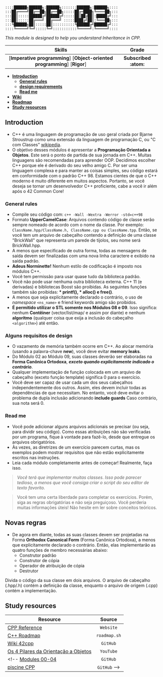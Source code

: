 ```
::::██████╗██████╗:██████╗:::::::██████╗:██████╗:::: 
:::██╔════╝██╔══██╗██╔══██╗:::::██╔═████╗╚════██╗:::
:::██║:::::██████╔╝██████╔╝:::::██║██╔██║:█████╔╝:::
:::██║:::::██╔═══╝ ██╔═══╝ :::::████╔╝██║:╚═══██╗:::
:::╚██████╗██║:::::██║::::::::::╚██████╔╝██████╔╝:::
::::╚═════╝╚═╝:::::╚═╝:::::::::::╚═════╝:╚═════╝::::
```
                                             
*This module is designed to help you understand Inheritance in CPP.*

 Skills | Grade |
:------:|:-----:|
[**Imperative programming**] [**Object-oriented programming**] [**Rigor**] | **Subscribed :atom:**
<!-- **:white_check_mark: 100%** -->

* **[Introduction](#introduction)**
  * **[General rules](#general-rules)**
  * **[design requirements](#alguns-requisitos-de-design)**
  * **[Read me](#read-me)**
* **[Wiki](https://github.com/faleite/42cpp00/wiki)**
* **[Roadmap](https://faleite.github.io/cpp)**
* **[Study resources](#study-resources)**
<!-- * ### [Usage]() -->
<!-- * ### [Workflow](#workflow-1) -->
<!-- * ### [Tools](#tools-1) -->

## Introduction

- C++ é uma linguagem de programação de uso geral criada por Bjarne Stroustrup como uma extensão da linguagem de programação C, ou "C com Classes" [wikipedia](https://en.wikipedia.org/wiki/C++).
- O objetivo desses módulos é apresentar a **Programação Orientada a Objetos**. Este será o ponto de partida de sua jornada em C++. Muitas linguagens são recomendadas para aprender OOP. Decidimos escolher C++ porque ele é derivado do seu velho amigo C. Por ser uma linguagem complexa e para manter as coisas simples, seu código estará em conformidade com o padrão C++ 98. Estamos cientes de que o C++ moderno é muito diferente em muitos aspectos. Portanto, se você deseja se tornar um desenvolvedor C++ proficiente, cabe a você ir além após o 42 Common Core!

### General rules
- Compile seu código com: `c++ -Wall -Wextra -Werror -std=c++98`
- Formato **UpperCamelCase**: Arquivos contendo código de classe serão sempre nomeado de acordo com o nome da classe. Por exemplo: `ClassName.hpp/ClassName.h, ClassName.cpp ou ClassName.tpp`. Então, se você tem um arquivo de cabeçalho contendo a definição de uma classe "BrickWall" que representa um parede de tijolos, seu nome será BrickWall.hpp.
- A menos que especificado de outra forma, todas as mensagens de saída devem ser finalizadas com uma nova linha caractere e exibido na saída padrão.
- **Adeus Norminette!** Nenhum estilo de codificação é imposto nos módulos C++.
- Você tem permissão para usar quase tudo da biblioteca padrão.
- Você não pode usar nenhuma outra biblioteca externa. C++ 11 (e derivadas) e bibliotecas Boost são proibidas. As seguintes funções também são proibidas: **\* printf(), \* alloc() e free()**.
- A menos que seja explicitamente declarado o contrário, o uso de *namespace* `<ns_name>` e friend keywords amigo são proibidos.
- **É permitido utilizar o STL somente nos Módulos 08 e 09**. Isso significa: nenhum **Contêiner** (vector/list/map/ e assim por diante) e nenhum **algoritmo** (qualquer coisa que exija a inclusão do cabeçalho `<algorithm>`) até então.

### Alguns requisitos de design
- O vazamento de memória também ocorre em C++. Ao alocar memória (usando a palavra-chave **new**), você deve evitar **memory leaks**.
- Do Módulo 02 ao Módulo 09, suas classes deverão ser elaboradas na **Forma Canônica Ortodoxa**, ***exceto quando explicitamente indicado o contrário***.
- Qualquer implementação de função colocada em um arquivo de cabeçalho (exceto função template) significa 0 para o exercício.
- Você deve ser capaz de usar cada um dos seus cabeçalhos independentemente dos outros. Assim, eles devem incluir todas as dependências de que necessitam. No entanto, você deve evitar o problema de dupla inclusão adicionando **include guards** Caso contrário, sua nota será 0.

### Read me
- Você pode adicionar alguns arquivos adicionais se precisar (ou seja, para dividir seu código). Como essas atribuições não são verificadas por um programa, fique à vontade para fazê-lo, desde que entregue os arquivos obrigatórios.
- Às vezes, as diretrizes de um exercício parecem curtas, mas os exemplos podem mostrar requisitos que não estão explicitamente escritos nas instruções.
- Leia cada módulo completamente antes de começar! Realmente, faça isso.

> *Você terá que implementar muitas classes. Isso pode parecer tedioso, a menos que você consiga criar o script do seu editor de texto favorito.*

> Você tem uma certa liberdade para completar os exercícios. Porém, siga as regras obrigatórias e não seja preguiçoso. Você perderia muitas informações úteis! Não hesite em ler sobre conceitos teóricos.

## Novas regras
- De agora em diante, todas as suas classes devem ser projetadas na Forma **Orthodox Canonical Form** (Forma Canônica Ortodoxa), a menos que explicitamente declarado o contrário. Então, elas implementarão as quatro funções de membro necessárias abaixo:
  - Construtor padrão
  - Construtor de cópia
  - Operador de atribuição de cópia
  - Destrutor

Divida o código da sua classe em dois arquivos. O arquivo de cabeçalho (.hpp/.h) contém a definição da classe, enquanto o arquivo de origem (.cpp) contém a implementação.

## Study resources
Resource | Source
---------|:-----:
[CPP Reference](https://cplusplus.com/) | `Website`
[C++ Roadmap](https://roadmap.sh/cpp) | `roadmap.sh`
[Wiki 42cpp](https://github.com/qingqingqingli/CPP/wiki) | `GitHub`
[Os 4 Pilares da Orientação a Objetos](https://www.youtube.com/live/j2w8sMWhngo?si=eVnd-m_T-J3S8XpA) | `YouTube`
<!-- [Modules 00-04](https://github.com/pin3dev/42_CPP_Modules_00-04) | `GitHub` 
[piscine CPP](https://github.com/paulahemsi/piscine_cpp) | `GitHub` -->

